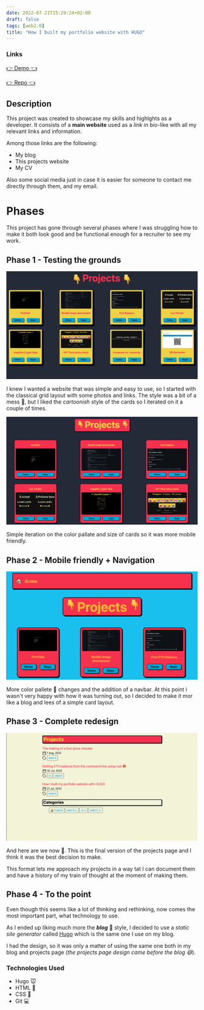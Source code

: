 ```yaml
---
date: 2022-07-21T15:29:24+02:00
draft: false
tags: [web2.0]
title: "How I built my portfolio website with HUGO"
---
```


### Links
[👉 Demo 👈](https://mariodev.xyz)

[👉 Repo 👈](https://github.com/Mario-SO/Portfolio)

## Description
This project was created to showcase my skills and highlghts as a developer. It consists of a **main website** used as a *link in bio*-like with all my relevant links and information.

Among those links are the following:
- My blog
- This projects website
- My CV 

Also some social media just in case it is easier for someone to contact me directly through them, and my email.

# Phases
This project has gone through several phases where I was struggling how to make it both look good and be functional enough for a recruiter to see my work.

## Phase 1 - Testing the grounds
![first](/images/projectsV2.png)

I knew I wanted a website that was simple and easy to use, so I started with the classical grid layout with some photos and links. The style was a bit of a mess 🥴, but I liked the *cartoonish* style of the cards so I iterated on it a couple of times.

![second](/images/projectsV3.png)

Simple iteration on the color pallate and size of cards so it was more mobile friendly.

## Phase 2 - Mobile friendly + Navigation
![third](/images/projectsV4.png)

More color pallete 🎨 changes and the addition of a navbar. At this point i wasn't very happy with how it was turning out, so I decided to make it mor like a blog and lees of a simple card layout.

## Phase 3 - Complete redesign
![fourth](/images/projectsV5.png)

And here are we now 🥳. This is the final version of the projects page and I think it was the best decision to make.

This format lets me approach my projects in a way tat I can document them and have a history of my train of thought at the moment of making them.

## Phase 4 - To the point
Even though this seems like a lot of thinking and rethinking, now comes the most important part, what technology to use.

As I ended up liking much more the ***blog*** 📝 style, I decided to use a *static site generator* called [Hugo](https://gohugo.io/) which is the same one I use on my blog.

I had the design, so it was only a matter of using the same one both in my blog and projects page (*the projects page design came before the blog 😅*).



### Technologies Used
- Hugo 🐭
- HTML 📝
- CSS 🎨
- Git 💻
